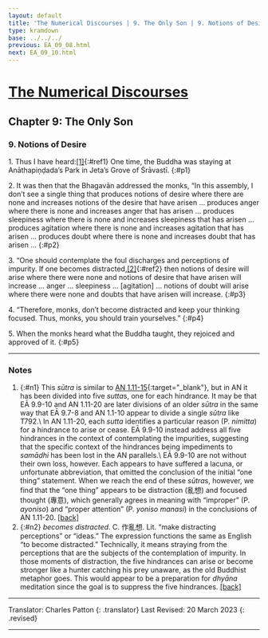 ```yaml
---
layout: default
title: 'The Numerical Discourses | 9. The Only Son | 9. Notions of Desire'
type: kramdown
base: ../../../
previous: EA_09_08.html
next: EA_09_10.html
---
```


# [The Numerical Discourses](../index.html)
## Chapter 9: The Only Son
### 9. Notions of Desire

1\. Thus I have heard:[\[1\]](#n1){:#ref1} One time, the Buddha was staying at Anāthapiṇḍada’s Park in Jeta’s Grove of Śrāvastī.
{:#p1}

2\. It was then that the Bhagavān addressed the monks, “In this assembly, I don’t see a single thing that produces notions of desire where there are none and increases notions of the desire that have arisen … produces anger where there is none and increases anger that has arisen … produces sleepiness where there is none and increases sleepiness that has arisen … produces agitation where there is none and increases agitation that has arisen … produces doubt where there is none and increases doubt that has arisen …
{:#p2}

3\. “One should contemplate the foul discharges and perceptions of impurity. If one becomes distracted,[\[2\]](#n2){:#ref2} then notions of desire will arise where there were none and notions of desire that have arisen will increase … anger … sleepiness … [agitation] … notions of doubt will arise where there were none and doubts that have arisen will increase.
{:#p3}

4\. “Therefore, monks, don’t become distracted and keep your thinking focused. Thus, monks, you should train yourselves.”
{:#p4}

5\. When the monks heard what the Buddha taught, they rejoiced and approved of it.
{:#p5}

---

### Notes

1. {:#n1} This *sūtra* is similar to [AN 1.11-15](https://www.suttacentral.net/an1.11-20){:target="_blank"}, but in AN it has been divided into five *sutta*s, one for each hindrance. It may be that EĀ 9.9-10 and AN 1.11-20 are later divisions of an older *sūtra* in the same way that EĀ 9.7-8 and AN 1.1-10 appear to divide a single *sūtra* like T792.\\
In AN 1.11-20, each *sutta* identifies a particular reason (P. *nimitta*) for a hindrance to arise or cease. EĀ 9.9-10 instead address all five hindrances in the context of contemplating the impurities, suggesting that the specific context of the hindrances being impediments to *samādhi* has been lost in the AN parallels.\\
EĀ 9.9-10 are not without their own loss, however. Each appears to have suffered a lacuna, or unfortunate abbreviation, that omitted the conclusion of the initial “one thing” statement. When we reach the end of these *sūtra*s, however, we find that the “one thing” appears to be distraction (亂想) and focused thought (專意), which generally agrees in meaning with “improper” (P. *ayoniso*) and “proper attention” (P. *yoniso manasi*) in the conclusions of AN 1.11-20. [\[back\]](#ref1)
2. {:#n2} *becomes distracted*. C. 作亂想. Lit. “make distracting perceptions” or “ideas.” The expression functions the same as English “to become distracted.” Technically, it means straying from the perceptions that are the subjects of the contemplation of impurity. In those moments of distraction, the five hindrances can arise or become stronger like a hunter catching his prey unaware, as the old Buddhist metaphor goes. This would appear to be a preparation for *dhyāna* meditation since the goal is to suppress the five hindrances. [\[back\]](#ref2)

---

Translator: Charles Patton
{: .translator}
Last Revised: 20 March 2023
{: .revised}

---